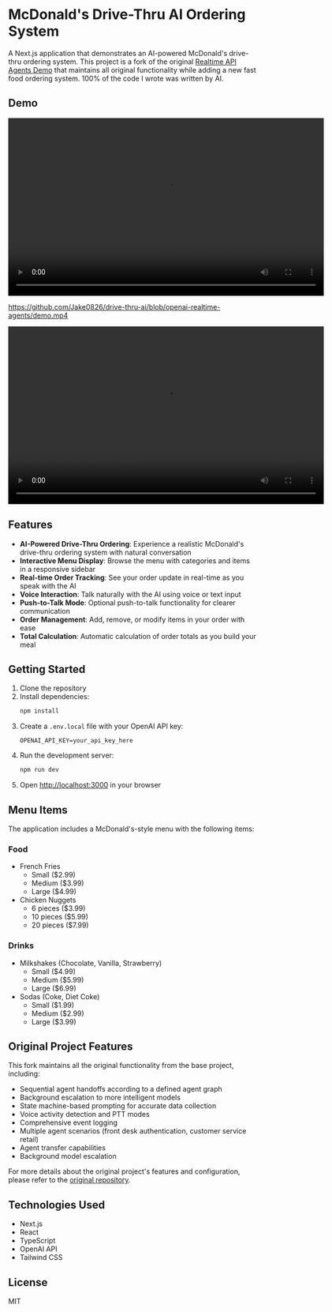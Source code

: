 # McDonald's Drive-Thru AI Ordering System

A Next.js application that demonstrates an AI-powered McDonald's drive-thru ordering system. This project is a fork of the original [Realtime API Agents Demo](https://github.com/openai/swarm) that maintains all original functionality while adding a new fast food ordering system. 100% of the code I wrote was written by AI.

## Demo

<video src="demo.mp4" width="640" height="360" controls></video>

https://github.com/Jake0826/drive-thru-ai/blob/openai-realtime-agents/demo.mp4

<video src="https://raw.githubusercontent.com/Jake0826/drive-thru-ai/openai-realtime-agents/demo.mp4" width="640" height="360" controls></video>
## Features

- **AI-Powered Drive-Thru Ordering**: Experience a realistic McDonald's drive-thru ordering system with natural conversation
- **Interactive Menu Display**: Browse the menu with categories and items in a responsive sidebar
- **Real-time Order Tracking**: See your order update in real-time as you speak with the AI
- **Voice Interaction**: Talk naturally with the AI using voice or text input
- **Push-to-Talk Mode**: Optional push-to-talk functionality for clearer communication
- **Order Management**: Add, remove, or modify items in your order with ease
- **Total Calculation**: Automatic calculation of order totals as you build your meal

## Getting Started

1. Clone the repository
2. Install dependencies:
   ```bash
   npm install
   ```
3. Create a `.env.local` file with your OpenAI API key:
   ```
   OPENAI_API_KEY=your_api_key_here
   ```
4. Run the development server:
   ```bash
   npm run dev
   ```
5. Open [http://localhost:3000](http://localhost:3000) in your browser

## Menu Items

The application includes a McDonald's-style menu with the following items:

### Food
- French Fries
  - Small ($2.99)
  - Medium ($3.99)
  - Large ($4.99)
- Chicken Nuggets
  - 6 pieces ($3.99)
  - 10 pieces ($5.99)
  - 20 pieces ($7.99)

### Drinks
- Milkshakes (Chocolate, Vanilla, Strawberry)
  - Small ($4.99)
  - Medium ($5.99)
  - Large ($6.99)
- Sodas (Coke, Diet Coke)
  - Small ($1.99)
  - Medium ($2.99)
  - Large ($3.99)

## Original Project Features

This fork maintains all the original functionality from the base project, including:
- Sequential agent handoffs according to a defined agent graph
- Background escalation to more intelligent models
- State machine-based prompting for accurate data collection
- Voice activity detection and PTT modes
- Comprehensive event logging
- Multiple agent scenarios (front desk authentication, customer service retail)
- Agent transfer capabilities
- Background model escalation

For more details about the original project's features and configuration, please refer to the [original repository](https://github.com/openai/swarm).

## Technologies Used

- Next.js
- React
- TypeScript
- OpenAI API
- Tailwind CSS

## License

MIT
